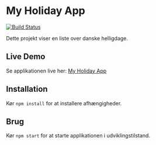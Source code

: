 # My Holiday App

[![Build Status](https://github.com/joachimth/myHolidayApp/workflows/Build%20and%20Deploy/badge.svg)](https://github.com/joachimth/myHolidayApp/actions)

Dette projekt viser en liste over danske helligdage.


## Live Demo

Se applikationen live her: [My Holiday App](https://joachimth.github.io/myHolidayApp)


## Installation

Kør `npm install` for at installere afhængigheder.

## Brug

Kør `npm start` for at starte applikationen i udviklingstilstand.